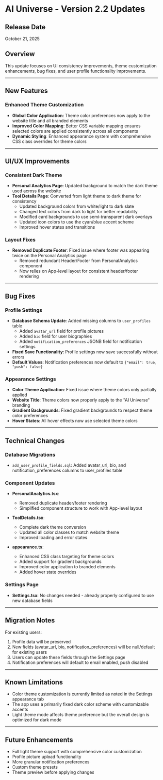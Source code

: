 # AI Universe - Version 2.2 Updates

## Release Date
October 21, 2025

## Overview
This update focuses on UI consistency improvements, theme customization enhancements, bug fixes, and user profile functionality improvements.

---

## New Features

### Enhanced Theme Customization
- **Global Color Application**: Theme color preferences now apply to the website title and all branded elements
- **Improved Color Mapping**: Better CSS variable mapping ensures selected colors are applied consistently across all components
- **Dynamic Styling**: Enhanced appearance system with comprehensive CSS class overrides for theme colors

---

## UI/UX Improvements

### Consistent Dark Theme
- **Personal Analytics Page**: Updated background to match the dark theme used across the website
- **Tool Details Page**: Converted from light theme to dark theme for consistency
  - Updated background colors from white/light to dark slate
  - Changed text colors from dark to light for better readability
  - Modified card backgrounds to use semi-transparent dark overlays
  - Updated icon colors to use the cyan/blue accent scheme
  - Improved hover states and transitions

### Layout Fixes
- **Removed Duplicate Footer**: Fixed issue where footer was appearing twice on the Personal Analytics page
  - Removed redundant Header/Footer from PersonalAnalytics component
  - Now relies on App-level layout for consistent header/footer rendering

---

## Bug Fixes

### Profile Settings
- **Database Schema Update**: Added missing columns to `user_profiles` table
  - Added `avatar_url` field for profile pictures
  - Added `bio` field for user biographies
  - Added `notification_preferences` JSONB field for notification settings
- **Fixed Save Functionality**: Profile settings now save successfully without errors
- **Default Values**: Notification preferences now default to `{"email": true, "push": false}`

### Appearance Settings
- **Color Theme Application**: Fixed issue where theme colors only partially applied
- **Website Title**: Theme colors now properly apply to the "AI Universe" branding
- **Gradient Backgrounds**: Fixed gradient backgrounds to respect theme color preferences
- **Hover States**: All hover effects now use selected theme colors

---

## Technical Changes

### Database Migrations
- `add_user_profile_fields.sql`: Added avatar_url, bio, and notification_preferences columns to user_profiles table

### Component Updates
- **PersonalAnalytics.tsx**:
  - Removed duplicate header/footer rendering
  - Simplified component structure to work with App-level layout

- **ToolDetails.tsx**:
  - Complete dark theme conversion
  - Updated all color classes to match website theme
  - Improved loading and error states

- **appearance.ts**:
  - Enhanced CSS class targeting for theme colors
  - Added support for gradient backgrounds
  - Improved color application to branded elements
  - Added hover state overrides

### Settings Page
- **Settings.tsx**: No changes needed - already properly configured to use new database fields

---

## Migration Notes

For existing users:
1. Profile data will be preserved
2. New fields (avatar_url, bio, notification_preferences) will be null/default for existing users
3. Users can update these fields through the Settings page
4. Notification preferences will default to email enabled, push disabled

---

## Known Limitations

- Color theme customization is currently limited as noted in the Settings appearance tab
- The app uses a primarily fixed dark color scheme with customizable accents
- Light theme mode affects theme preference but the overall design is optimized for dark mode

---

## Future Enhancements

- Full light theme support with comprehensive color customization
- Profile picture upload functionality
- More granular notification preferences
- Custom theme presets
- Theme preview before applying changes
